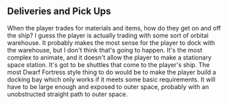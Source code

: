 ## Deliveries and Pick Ups

When the player trades for materials and items, how do they get on and off the ship?  I guess the player is actually trading with some sort of orbital warehouse.  It probably makes the most sense for the player to dock with the warehouse, but I don't think that's going to happen.  It's the most complex to animate, and it doesn't allow the player to make a stationary space station.  It's got to be shuttles that come to the player's ship.  The most Dwarf Fortress style thing to do would be to make the player build a docking bay which only works if it meets some basic requirements.  It will have to be large enough and exposed to outer space, probably with an unobstructed straight path to outer space.

